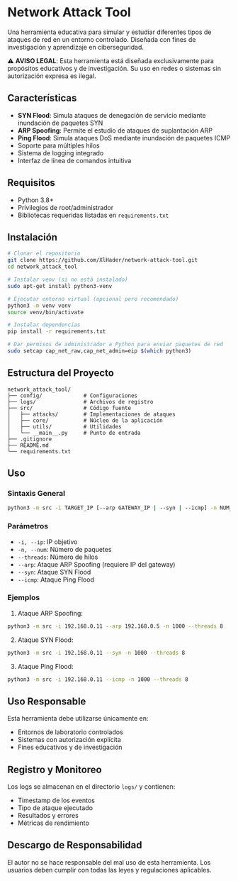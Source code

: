 # Network Attack Tool

Una herramienta educativa para simular y estudiar diferentes tipos de ataques de red en un entorno controlado. Diseñada con fines de investigación y aprendizaje en ciberseguridad.

⚠️ **AVISO LEGAL**: Esta herramienta está diseñada exclusivamente para propósitos educativos y de investigación. Su uso en redes o sistemas sin autorización expresa es ilegal.

## Características

- **SYN Flood**: Simula ataques de denegación de servicio mediante inundación de paquetes SYN
- **ARP Spoofing**: Permite el estudio de ataques de suplantación ARP
- **Ping Flood**: Simula ataques DoS mediante inundación de paquetes ICMP
- Soporte para múltiples hilos
- Sistema de logging integrado
- Interfaz de línea de comandos intuitiva

## Requisitos

- Python 3.8+
- Privilegios de root/administrador
- Bibliotecas requeridas listadas en `requirements.txt`

## Instalación

```bash
# Clonar el repositorio
git clone https://github.com/XlHader/network-attack-tool.git
cd network_attack_tool

# Instalar venv (si no está instalado)
sudo apt-get install python3-venv

# Ejecutar entorno virtual (opcional pero recomendado)
python3 -m venv venv
source venv/bin/activate  

# Instalar dependencias
pip install -r requirements.txt

# Dar permisos de administrador a Python para enviar paquetes de red
sudo setcap cap_net_raw,cap_net_admin=eip $(which python3)
```

## Estructura del Proyecto

```
network_attack_tool/
├── config/             # Configuraciones
├── logs/               # Archivos de registro
├── src/                # Código fuente
│   ├── attacks/        # Implementaciones de ataques
│   ├── core/           # Núcleo de la aplicación
│   ├── utils/          # Utilidades
│   └── __main__.py     # Punto de entrada
├── .gitignore
├── README.md
└── requirements.txt
```

## Uso

### Sintaxis General
```bash
python3 -m src -i TARGET_IP [--arp GATEWAY_IP | --syn | --icmp] -n NUM_PACKETS --threads NUM_THREADS
```

### Parámetros
- `-i, --ip`: IP objetivo
- `-n, --num`: Número de paquetes
- `--threads`: Número de hilos
- `--arp`: Ataque ARP Spoofing (requiere IP del gateway)
- `--syn`: Ataque SYN Flood
- `--icmp`: Ataque Ping Flood

### Ejemplos

1. Ataque ARP Spoofing:
```bash
python3 -m src -i 192.168.0.11 --arp 192.168.0.5 -n 1000 --threads 8
```

2. Ataque SYN Flood:
```bash
python3 -m src -i 192.168.0.11 --syn -n 1000 --threads 8
```

3. Ataque Ping Flood:
```bash
python3 -m src -i 192.168.0.11 --icmp -n 1000 --threads 8
```

## Uso Responsable

Esta herramienta debe utilizarse únicamente en:
- Entornos de laboratorio controlados
- Sistemas con autorización explícita
- Fines educativos y de investigación

## Registro y Monitoreo

Los logs se almacenan en el directorio `logs/` y contienen:
- Timestamp de los eventos
- Tipo de ataque ejecutado
- Resultados y errores
- Métricas de rendimiento

## Descargo de Responsabilidad

El autor no se hace responsable del mal uso de esta herramienta. Los usuarios deben cumplir con todas las leyes y regulaciones aplicables.